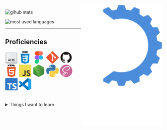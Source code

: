 <!-- midnight-purple theme also looks really good -->
<img alt="logo" src="https://raw.githubusercontent.com/MikhaD/MikhaD/main/img/logo.svg" align="right" width="260px">

![gihub stats](https://github-readme-stats.vercel.app/api?username=MikhaD&show_icons=true&count_private=true&bg_color=0000&text_color=888&theme=github_dark&hide_border=true)

![most used languages](https://github-readme-stats.vercel.app/api/top-langs/?username=MikhaD&layout=compact&langs_count=10&bg_color=0000&text_color=888&theme=github_dark&card_width=445&hide_border=true)

---
## Proficiencies

<div>
	<img width="40" src="https://raw.githubusercontent.com/MikhaD/MikhaD/main/img/icons/ahk.svg" alt="ahk">
	<img width="40" src="https://raw.githubusercontent.com/MikhaD/MikhaD/main/img/icons/css.svg" alt="css">
	<img width="40" src="https://raw.githubusercontent.com/MikhaD/MikhaD/main/img/icons/figma.svg" alt="figma">
	<img width="40" src="https://raw.githubusercontent.com/MikhaD/MikhaD/main/img/icons/git.svg" alt="git">
	<img width="40" src="https://raw.githubusercontent.com/MikhaD/MikhaD/main/img/icons/github.svg" alt="github">
	<img width="40" src="https://raw.githubusercontent.com/MikhaD/MikhaD/main/img/icons/html.svg" alt="html">
	<img width="40" src="https://raw.githubusercontent.com/MikhaD/MikhaD/main/img/icons/javascript.svg" alt="javascript">
	<img width="40" src="https://raw.githubusercontent.com/MikhaD/MikhaD/main/img/icons/node.svg" alt="node">
	<img width="40" src="https://raw.githubusercontent.com/MikhaD/MikhaD/main/img/icons/python.svg" alt="python">
	<img width="40" src="https://raw.githubusercontent.com/MikhaD/MikhaD/main/img/icons/scss.svg" alt="scss">
	<img width="40" src="https://raw.githubusercontent.com/MikhaD/MikhaD/main/img/icons/typescript.svg" alt="typescript">
	<img width="40" src="https://raw.githubusercontent.com/MikhaD/MikhaD/main/img/icons/vscode.svg" alt="vscode">
</div>
<br><br>
<details>
	<summary>Things I want to learn</summary>
	
	- Go
	- Svelte
	- Kotlin
	- OpenCV
	- Web Assembly
	- VSCode Extension development
</details>
